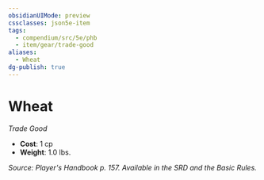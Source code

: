 ```yaml
---
obsidianUIMode: preview
cssclasses: json5e-item
tags:
  - compendium/src/5e/phb
  - item/gear/trade-good
aliases:
  - Wheat
dg-publish: true
---
```

# Wheat
*Trade Good*  

- **Cost**: 1 cp
- **Weight**: 1.0 lbs.

*Source: Player's Handbook p. 157. Available in the SRD and the Basic Rules.*